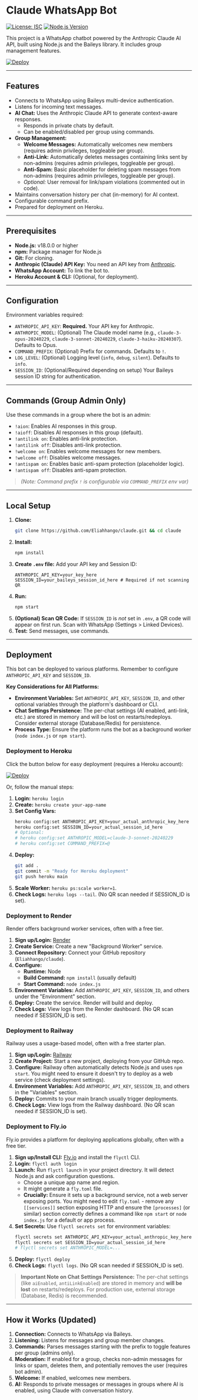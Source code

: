 # Claude WhatsApp Bot

[![License: ISC](https://img.shields.io/badge/License-ISC-blue.svg)](https://opensource.org/licenses/ISC)
[![Node.js Version](https://img.shields.io/badge/node-%3E%3D18.0.0-brightgreen.svg)](https://nodejs.org/)

<!-- Optional: Add a logo here -->
<!-- ![Bot Logo](path/to/your/logo.png) -->

This project is a WhatsApp chatbot powered by the Anthropic Claude AI API, built using Node.js and the Baileys library. It includes group management features.

<!-- Optional: Add Deploy Button -->
[![Deploy](https://www.herokucdn.com/deploy/button.svg)](https://heroku.com/deploy?template=https://github.com/Eliahhango/claude) 

<!-- Optional: Add a GIF/Screenshot demonstration here -->
<!-- ![Bot Demo GIF](path/to/your/demo.gif) -->

---

## Features

*   Connects to WhatsApp using Baileys multi-device authentication.
*   Listens for incoming text messages.
*   **AI Chat:** Uses the Anthropic Claude API to generate context-aware responses.
    *   Responds in private chats by default.
    *   Can be enabled/disabled per group using commands.
*   **Group Management:**
    *   **Welcome Messages:** Automatically welcomes new members (requires admin privileges, toggleable per group).
    *   **Anti-Link:** Automatically deletes messages containing links sent by non-admins (requires admin privileges, toggleable per group).
    *   **Anti-Spam:** Basic placeholder for deleting spam messages from non-admins (requires admin privileges, toggleable per group).
    *   *Optional:* User removal for link/spam violations (commented out in code).
*   Maintains conversation history per chat (in-memory) for AI context.
*   Configurable command prefix.
*   Prepared for deployment on Heroku.

---

## Prerequisites

*   **Node.js:** v18.0.0 or higher
*   **npm:** Package manager for Node.js
*   **Git:** For cloning.
*   **Anthropic (Claude) API Key:** You need an API key from [Anthropic](https://console.anthropic.com/).
*   **WhatsApp Account:** To link the bot to.
*   **Heroku Account & CLI:** (Optional, for deployment).

---

## Configuration

Environment variables required:

*   `ANTHROPIC_API_KEY`: **Required.** Your API key for Anthropic.
*   `ANTHROPIC_MODEL`: (Optional) The Claude model name (e.g., `claude-3-opus-20240229`, `claude-3-sonnet-20240229`, `claude-3-haiku-20240307`). Defaults to Opus.
*   `COMMAND_PREFIX`: (Optional) Prefix for commands. Defaults to `!`.
*   `LOG_LEVEL`: (Optional) Logging level (`info`, `debug`, `silent`). Defaults to `info`.
*   `SESSION_ID`: (Optional/Required depending on setup) Your Baileys session ID string for authentication.

---

## Commands (Group Admin Only)

Use these commands in a group where the bot is an admin:

*   `!aion`: Enables AI responses in this group.
*   `!aioff`: Disables AI responses in this group (default).
*   `!antilink on`: Enables anti-link protection.
*   `!antilink off`: Disables anti-link protection.
*   `!welcome on`: Enables welcome messages for new members.
*   `!welcome off`: Disables welcome messages.
*   `!antispam on`: Enables basic anti-spam protection (placeholder logic).
*   `!antispam off`: Disables anti-spam protection.

> *(Note: Command prefix `!` is configurable via `COMMAND_PREFIX` env var)*

---

## Local Setup

1.  **Clone:**
    ```bash
    git clone https://github.com/Eliahhango/claude.git && cd claude
    ```
2.  **Install:**
    ```bash
    npm install
    ```
3.  **Create `.env` file:** Add your API key and Session ID:
    ```dotenv
    ANTHROPIC_API_KEY=your_key_here
    SESSION_ID=your_baileys_session_id_here # Required if not scanning QR
    ```
4.  **Run:**
    ```bash
    npm start
    ```
5.  **(Optional) Scan QR Code:** If `SESSION_ID` is *not* set in `.env`, a QR code will appear on first run. Scan with WhatsApp (Settings > Linked Devices).
6.  **Test:** Send messages, use commands.

---

## Deployment

This bot can be deployed to various platforms. Remember to configure `ANTHROPIC_API_KEY` and `SESSION_ID`.

**Key Considerations for All Platforms:**

*   **Environment Variables:** Set `ANTHROPIC_API_KEY`, `SESSION_ID`, and other optional variables through the platform's dashboard or CLI.
*   **Chat Settings Persistence:** The per-chat settings (AI enabled, anti-link, etc.) are stored in memory and will be lost on restarts/redeploys. Consider external storage (Database/Redis) for persistence.
*   **Process Type:** Ensure the platform runs the bot as a background worker (`node index.js` or `npm start`).

### Deployment to Heroku

Click the button below for easy deployment (requires a Heroku account):

[![Deploy](https://www.herokucdn.com/deploy/button.svg)](https://heroku.com/deploy?template=https://github.com/Eliahhango/claude)

Or, follow the manual steps:

1.  **Login:** `heroku login`
2.  **Create:** `heroku create your-app-name`
3.  **Set Config Vars:**
    ```bash
    heroku config:set ANTHROPIC_API_KEY=your_actual_anthropic_key_here
    heroku config:set SESSION_ID=your_actual_session_id_here
    # Optional:
    # heroku config:set ANTHROPIC_MODEL=claude-3-sonnet-20240229
    # heroku config:set COMMAND_PREFIX=@
    ```
4.  **Deploy:**
    ```bash
    git add .
    git commit -m "Ready for Heroku deployment"
    git push heroku main
    ```
5.  **Scale Worker:** `heroku ps:scale worker=1`.
6.  **Check Logs:** `heroku logs --tail`. (No QR scan needed if SESSION_ID is set).

### Deployment to Render

Render offers background worker services, often with a free tier.

1.  **Sign up/Login:** [Render](https://render.com/)
2.  **Create Service:** Create a new "Background Worker" service.
3.  **Connect Repository:** Connect your GitHub repository (`Eliahhango/claude`).
4.  **Configure:**
    *   **Runtime:** Node
    *   **Build Command:** `npm install` (usually default)
    *   **Start Command:** `node index.js`
5.  **Environment Variables:** Add `ANTHROPIC_API_KEY`, `SESSION_ID`, and others under the "Environment" section.
6.  **Deploy:** Create the service. Render will build and deploy.
7.  **Check Logs:** View logs from the Render dashboard. (No QR scan needed if SESSION_ID is set).

### Deployment to Railway

Railway uses a usage-based model, often with a free starter plan.

1.  **Sign up/Login:** [Railway](https://railway.app/)
2.  **Create Project:** Start a new project, deploying from your GitHub repo.
3.  **Configure:** Railway often automatically detects Node.js and uses `npm start`. You might need to ensure it doesn't try to deploy as a web service (check deployment settings).
4.  **Environment Variables:** Add `ANTHROPIC_API_KEY`, `SESSION_ID`, and others in the "Variables" section.
5.  **Deploy:** Commits to your main branch usually trigger deployments.
6.  **Check Logs:** View logs from the Railway dashboard. (No QR scan needed if SESSION_ID is set).

### Deployment to Fly.io

Fly.io provides a platform for deploying applications globally, often with a free tier.

1.  **Sign up/Install CLI:** [Fly.io](https://fly.io/) and install the `flyctl` CLI.
2.  **Login:** `flyctl auth login`
3.  **Launch:** Run `flyctl launch` in your project directory. It will detect Node.js and ask configuration questions.
    *   Choose a unique app name and region.
    *   It might generate a `fly.toml` file.
    *   **Crucially:** Ensure it sets up a background service, not a web server exposing ports. You might need to edit `fly.toml` - remove any `[[services]]` section exposing HTTP and ensure the `[processes]` (or similar) section correctly defines a command like `npm start` or `node index.js` for a default or app process.
4.  **Set Secrets:** Use `flyctl secrets set` for environment variables:
    ```bash
    flyctl secrets set ANTHROPIC_API_KEY=your_actual_anthropic_key_here
    flyctl secrets set SESSION_ID=your_actual_session_id_here
    # flyctl secrets set ANTHROPIC_MODEL=...
    ```
5.  **Deploy:** `flyctl deploy`
6.  **Check Logs:** `flyctl logs`. (No QR scan needed if SESSION_ID is set).

> **Important Note on Chat Settings Persistence:** The per-chat settings (like `aiEnabled`, `antiLinkEnabled`) are stored in memory and **will be lost** on restarts/redeploys. For production use, external storage (Database, Redis) is recommended.

---

## How it Works (Updated)

1.  **Connection:** Connects to WhatsApp via Baileys.
2.  **Listening:** Listens for messages and group member changes.
3.  **Commands:** Parses messages starting with the prefix to toggle features per group (admins only).
4.  **Moderation:** If enabled for a group, checks non-admin messages for links or spam, deletes them, and potentially removes the user (requires bot admin).
5.  **Welcome:** If enabled, welcomes new members.
6.  **AI:** Responds to private messages or messages in groups where AI is enabled, using Claude with conversation history. 